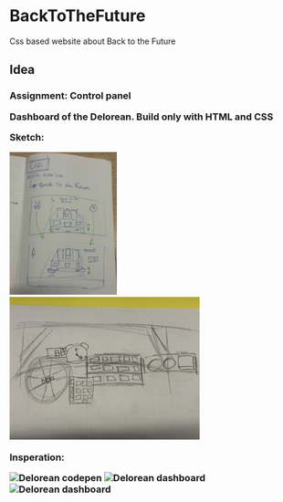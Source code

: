 # BackToTheFuture

 <p>Css based website about Back to the Future<p>

 <h2> Idea </h2>
 <h3>Assignment: Control panel</3>
 <p>Dashboard of the Delorean. Build only with HTML and CSS</p>
 <p>Sketch:</p>
 <img src="./readme-img/schets1.jpeg" height="250px">
 <img src="./readme-img/schets2.jpeg" height="250px">
 <p>Insperation:</p>
 <img src="https://github.com/user-attachments/assets/20015e4a-26c0-4600-b86c-79f32b04bd56" height="250px" alt="Delorean codepen">
 <img src="https://github.com/user-attachments/assets/a907ce9a-1064-4443-be75-e1a366a080a2" height="250px" alt="Delorean dashboard">
 <img src="https://github.com/user-attachments/assets/91c3e621-1883-4be6-8126-845a948be2f5" height="250px" alt="Delorean dashboard">


